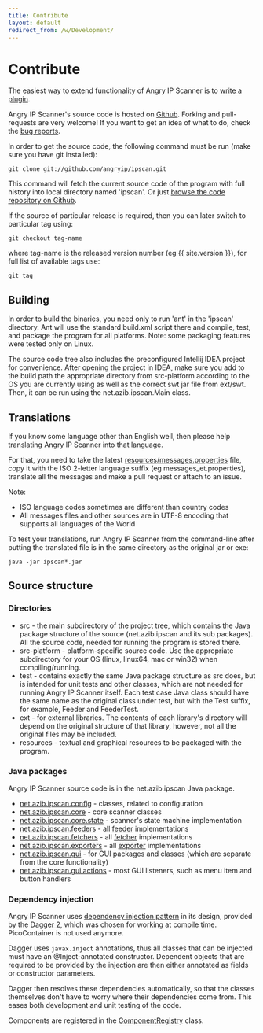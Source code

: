 ```yaml
---
title: Contribute
layout: default
redirect_from: /w/Development/
---
```


Contribute
==========

The easiest way to extend functionality of Angry IP Scanner is to [write a plugin](plugins.html).

Angry IP Scanner's source code is hosted on [Github](https://github.com/angryip/ipscan).
Forking and pull-requests are very welcome! If you want to get an idea of what to do, check the [bug reports](https://sourceforge.net/p/ipscan/bugs/).

In order to get the source code, the following command must be run (make sure you have git installed):

    git clone git://github.com/angryip/ipscan.git

This command will fetch the current source code of the program with full history into local directory named 'ipscan'.
Or just [browse the code repository on Github](https://github.com/angryip/ipscan).

If the source of particular release is required, then you can later switch to particular tag using:

    git checkout tag-name

where tag-name is the released version number (eg {{ site.version }}), for full list of available tags use:

    git tag

Building
--------

In order to build the binaries, you need only to run 'ant' in the 'ipscan' directory.
Ant will use the standard build.xml script there and compile, test, and package the program for all platforms.
Note: some packaging features were tested only on Linux.

The source code tree also includes the preconfigured Intellij IDEA project for convenience.
After opening the project in IDEA, make sure you add to the build path the appropriate directory from src-platform
according to the OS you are currently using as well as the correct swt jar file from ext/swt.
Then, it can be run using the net.azib.ipscan.Main class.

Translations
------------

If you know some language other than English well, then please help translating Angry IP Scanner into that language.

For that, you need to take the latest [resources/messages.properties](https://github.com/angryip/ipscan/blob/master/resources/messages.properties) file,
copy it with the ISO 2-letter language suffix (eg messages_et.properties), translate all the messages and make a pull request or attach to an issue.

Note:
* ISO language codes sometimes are different than country codes
* All messages files and other sources are in UTF-8 encoding that supports all languages of the World

To test your translations, run Angry IP Scanner from the command-line after putting the translated file is in the same directory as the original jar or exe:

    java -jar ipscan*.jar

Source structure
----------------

### Directories

* src - the main subdirectory of the project tree, which contains the Java package structure of the source (net.azib.ipscan and its sub packages). All the source code, needed for running the program is stored there.
* src-platform - platform-specific source code. Use the appropriate subdirectory for your OS (linux, linux64, mac or win32) when compiling/running.
* test - contains exactly the same Java package structure as src does, but is intended for unit tests and other classes, which are not needed for running Angry IP Scanner itself. Each test case Java class should have the same name as the original class under test, but with the Test suffix, for example, Feeder and FeederTest.
* ext - for external libraries. The contents of each library's directory will depend on the original structure of that library, however, not all the original files may be included.
* resources - textual and graphical resources to be packaged with the program.

### Java packages

Angry IP Scanner source code is in the net.azib.ipscan Java package.

* [net.azib.ipscan.config](https://github.com/angryip/ipscan/blob/master/src/net/azib/ipscan/config) - classes, related to configuration
* [net.azib.ipscan.core](https://github.com/angryip/ipscan/blob/master/src/net/azib/ipscan/core) - core scanner classes
* [net.azib.ipscan.core.state](https://github.com/angryip/ipscan/blob/master/src/net/azib/ipscan/core/state) - scanner's state machine implementation
* [net.azib.ipscan.feeders](https://github.com/angryip/ipscan/blob/master/src/net/azib/ipscan/feeders) - all [feeder](plugins.html) implementations
* [net.azib.ipscan.fetchers](https://github.com/angryip/ipscan/blob/master/src/net/azib/ipscan/fetchers) - all [fetcher](plugins.html) implementations
* [net.azib.ipscan.exporters](https://github.com/angryip/ipscan/blob/master/src/net/azib/ipscan/exporters) - all [exporter](plugins.html) implementations
* [net.azib.ipscan.gui](https://github.com/angryip/ipscan/blob/master/src/net/azib/ipscan/gui) - for GUI packages and classes (which are separate from the core functionality)
* [net.azib.ipscan.gui.actions](https://github.com/angryip/ipscan/blob/master/src/net/azib/ipscan/gui/actions) - most GUI listeners, such as menu item and button handlers

### Dependency injection

Angry IP Scanner uses [dependency injection pattern](http://en.wikipedia.org/wiki/Dependency_injection) in its design,
provided by the [Dagger 2](http://google.github.io/dagger/), which was chosen for working at compile time. 
PicoContainer is not used anymore. 

Dagger uses `javax.inject` annotations, thus all classes that can be injected must have an @Inject-annotated constructor.
Dependent objects that are required to be provided by the injection are then either annotated as fields or constructor parameters.

Dagger then resolves these dependencies automatically, so that the classes themselves don't have to worry where their dependencies 
come from. This eases both development and unit testing of the code.

Components are registered in the [ComponentRegistry](https://github.com/angryip/ipscan/blob/master/src/net/azib/ipscan/core/ComponentRegistry.java) class.
